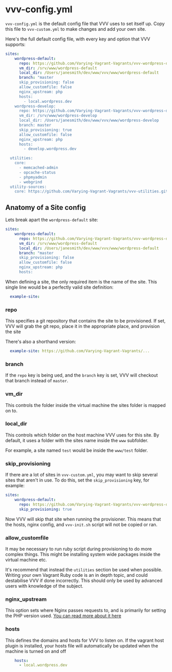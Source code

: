 # vvv-config.yml

`vvv-config.yml` is the default config file that VVV uses to set itself up. Copy this file to `vvv-custom.yml` to make changes and add your own site.

Here's the full default config file, with every key and option that VVV supports:

```yaml
sites:
    wordpress-default:
      repo: https://github.com/Varying-Vagrant-Vagrants/vvv-wordpress-default.git
      vm_dir: /srv/www/wordpress-default
      local_dir: /Users/janesmith/dev/www/vvv/www/wordpress-default
      branch: "master
      skip_provisioning: false
      allow_customfile: false
      nginx_upstream: php
      hosts:
        - local.wordpress.dev
    wordpress-develop:
      repo: https://github.com/Varying-Vagrant-Vagrants/vvv-wordpress-develop.git
      vm_dir: /srv/www/wordpress-develop
      local_dir: /Users/janesmith/dev/www/vvv/www/wordpress-develop
      branch: master
      skip_provisioning: true
      allow_customfile: false
      nginx_upstream: php
      hosts:
        - develop.wordpress.dev

  utilities:
    core:
      - memcached-admin
      - opcache-status
      - phpmyadmin
      - webgrind
  utility-sources:
    core: https://github.com/Varying-Vagrant-Vagrants/vvv-utilities.git
```

## Anatomy of a Site config

Lets break apart the `wordpress-default` site:

```yaml
sites:
    wordpress-default:
      repo: https://github.com/Varying-Vagrant-Vagrants/vvv-wordpress-default.git
      vm_dir: /srv/www/wordpress-default
      local_dir: /Users/janesmith/dev/www/vvv/www/wordpress-default
      branch: "master
      skip_provisioning: false
      allow_customfile: false
      nginx_upstream: php
      hosts:
```

When defining a site, the only required item is the name of the site. This single line would be a perfectly valid site definition:

```yaml
  example-site:
```


### repo

This specifies a git repository that contains the site to be provisioned. If set, VVV will grab the git repo, place it in the appropriate place, and provision the site

There's also a shorthand version:

```yaml
  example-site: https://github.com/Varying-Vagrant-Vagrants/...
```

### branch

If the `repo` key is being ued, and the `branch` key is set, VVV will checkout that branch instead of `master`.

### vm_dir

This controls the folder inside the virtual machine the sites folder is mapped on to.

### local_dir

This controls which folder on the host machine VVV uses for this site. By default, it uses a folder with the sites name inside the `www` subfolder.

For example, a site named `test` would be inside the `www/test` folder.

### skip_provisioning

If there are a lot of sites in `vvv-custom.yml`, you may want to skip several sites that aren't in use. To do this, set the `skip_provisioning` key, for example:

```yaml
sites:
    wordpress-default:
      repo: https://github.com/Varying-Vagrant-Vagrants/vvv-wordpress-default.git
      skip_provisioning: true
```

Now VVV will skip that site when running the provisioner. This means that the hosts, nginx config, and `vvv-init.sh` script will not be copied or ran.

### allow_customfile

It may be necessary to run ruby script during provisioning to do more complex things. This might be installing system wide packages inside the virtual machine etc.

It's recommend that instead the `utilities` section be used when possible. Writing your own Vagrant Ruby code is an in depth topic, and could destabilise VVV if done incorrectly. This should only be used by advanced users with knowledge of the subject.

### nginx_upstream

This option sets where Nginx passes requests to, and is primarily for setting the PHP version used. [You can read more about it here](changing-php-version.md)

### hosts

This defines the domains and hosts for VVV to listen on. If the vagrant host plugin is installed, your hosts file will automatically be updated when the machine is turned on and off

```yaml
    hosts:
      - local.wordpress.dev
```
